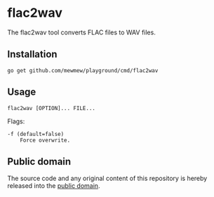 # flac2wav

The flac2wav tool converts FLAC files to WAV files.

## Installation

	go get github.com/mewmew/playground/cmd/flac2wav

## Usage

	flac2wav [OPTION]... FILE...

Flags:

	-f (default=false)
		Force overwrite.

## Public domain

The source code and any original content of this repository is hereby released into the [public domain].

[public domain]: https://creativecommons.org/publicdomain/zero/1.0/

